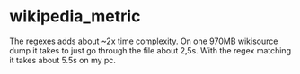 # wikipedia_metric

The regexes adds about ~2x time complexity. On one 970MB wikisource dump it takes to just go through the file about 2,5s. With the regex matching it takes about 5.5s on my pc.
